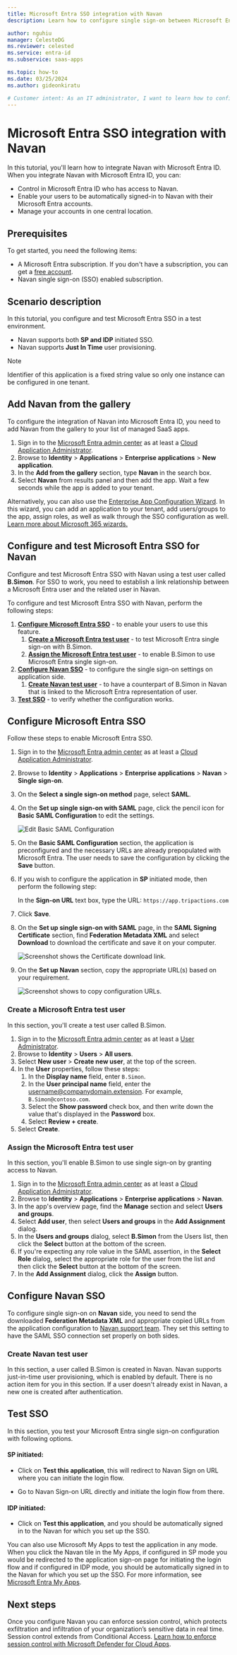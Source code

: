 ```yaml
---
title: Microsoft Entra SSO integration with Navan
description: Learn how to configure single sign-on between Microsoft Entra ID and Navan.

author: nguhiu
manager: CelesteDG
ms.reviewer: celested
ms.service: entra-id
ms.subservice: saas-apps

ms.topic: how-to
ms.date: 03/25/2024
ms.author: gideonkiratu

# Customer intent: As an IT administrator, I want to learn how to configure single sign-on between Microsoft Entra ID and Navan so that I can control who has access to Navan, enable automatic sign-in with Microsoft Entra accounts, and manage my accounts in one central location.
---
```


# Microsoft Entra SSO integration with Navan

In this tutorial, you'll learn how to integrate Navan with Microsoft Entra ID. When you integrate Navan with Microsoft Entra ID, you can:

* Control in Microsoft Entra ID who has access to Navan.
* Enable your users to be automatically signed-in to Navan with their Microsoft Entra accounts.
* Manage your accounts in one central location.

## Prerequisites

To get started, you need the following items:

* A Microsoft Entra subscription. If you don't have a subscription, you can get a [free account](https://azure.microsoft.com/free/).
* Navan single sign-on (SSO) enabled subscription.

## Scenario description

In this tutorial, you configure and test Microsoft Entra SSO in a test environment.

* Navan supports both **SP and IDP** initiated SSO.
* Navan supports **Just In Time** user provisioning.

> [!NOTE]
> Identifier of this application is a fixed string value so only one instance can be configured in one tenant.

## Add Navan from the gallery

To configure the integration of Navan into Microsoft Entra ID, you need to add Navan from the gallery to your list of managed SaaS apps.

1. Sign in to the [Microsoft Entra admin center](https://entra.microsoft.com) as at least a [Cloud Application Administrator](~/identity/role-based-access-control/permissions-reference.md#cloud-application-administrator).
1. Browse to **Identity** > **Applications** > **Enterprise applications** > **New application**.
1. In the **Add from the gallery** section, type **Navan** in the search box.
1. Select **Navan** from results panel and then add the app. Wait a few seconds while the app is added to your tenant.

 Alternatively, you can also use the [Enterprise App Configuration Wizard](https://portal.office.com/AdminPortal/home?Q=Docs#/azureadappintegration). In this wizard, you can add an application to your tenant, add users/groups to the app, assign roles, as well as walk through the SSO configuration as well. [Learn more about Microsoft 365 wizards.](/microsoft-365/admin/misc/azure-ad-setup-guides)

<a name='configure-and-test-azure-ad-sso-for-navan'></a>

## Configure and test Microsoft Entra SSO for Navan

Configure and test Microsoft Entra SSO with Navan using a test user called **B.Simon**. For SSO to work, you need to establish a link relationship between a Microsoft Entra user and the related user in Navan.

To configure and test Microsoft Entra SSO with Navan, perform the following steps:

1. **[Configure Microsoft Entra SSO](#configure-azure-ad-sso)** - to enable your users to use this feature.
    1. **[Create a Microsoft Entra test user](#create-an-azure-ad-test-user)** - to test Microsoft Entra single sign-on with B.Simon.
    1. **[Assign the Microsoft Entra test user](#assign-the-azure-ad-test-user)** - to enable B.Simon to use Microsoft Entra single sign-on.
1. **[Configure Navan SSO](#configure-navan-sso)** - to configure the single sign-on settings on application side.
    1. **[Create Navan test user](#create-navan-test-user)** - to have a counterpart of B.Simon in Navan that is linked to the Microsoft Entra representation of user.
1. **[Test SSO](#test-sso)** - to verify whether the configuration works.

<a name='configure-azure-ad-sso'></a>

## Configure Microsoft Entra SSO

Follow these steps to enable Microsoft Entra SSO.

1. Sign in to the [Microsoft Entra admin center](https://entra.microsoft.com) as at least a [Cloud Application Administrator](~/identity/role-based-access-control/permissions-reference.md#cloud-application-administrator).
1. Browse to **Identity** > **Applications** > **Enterprise applications** > **Navan** > **Single sign-on**.
1. On the **Select a single sign-on method** page, select **SAML**.
1. On the **Set up single sign-on with SAML** page, click the pencil icon for **Basic SAML Configuration** to edit the settings.

   ![Edit Basic SAML Configuration](common/edit-urls.png)

1. On the **Basic SAML Configuration** section, the application is preconfigured and the necessary URLs are already prepopulated with Microsoft Entra. The user needs to save the configuration by clicking the **Save** button.

1. If you wish to configure the application in **SP** initiated mode, then perform the following step:

    In the **Sign-on URL** text box, type the URL:
    `https://app.tripactions.com`

1. Click **Save**.

1. On the **Set up single sign-on with SAML** page, in the **SAML Signing Certificate** section,  find **Federation Metadata XML** and select **Download** to download the certificate and save it on your computer.

	![Screenshot shows the Certificate download link.](common/metadataxml.png "Certificate")

1. On the **Set up Navan** section, copy the appropriate URL(s) based on your requirement.

	![Screenshot shows to copy configuration URLs.](common/copy-configuration-urls.png "Metadata")

<a name='create-an-azure-ad-test-user'></a>

### Create a Microsoft Entra test user

In this section, you'll create a test user called B.Simon.

1. Sign in to the [Microsoft Entra admin center](https://entra.microsoft.com) as at least a [User Administrator](~/identity/role-based-access-control/permissions-reference.md#user-administrator).
1. Browse to **Identity** > **Users** > **All users**.
1. Select **New user** > **Create new user**, at the top of the screen.
1. In the **User** properties, follow these steps:
   1. In the **Display name** field, enter `B.Simon`.  
   1. In the **User principal name** field, enter the username@companydomain.extension. For example, `B.Simon@contoso.com`.
   1. Select the **Show password** check box, and then write down the value that's displayed in the **Password** box.
   1. Select **Review + create**.
1. Select **Create**.

<a name='assign-the-azure-ad-test-user'></a>

### Assign the Microsoft Entra test user

In this section, you'll enable B.Simon to use single sign-on by granting access to Navan.

1. Sign in to the [Microsoft Entra admin center](https://entra.microsoft.com) as at least a [Cloud Application Administrator](~/identity/role-based-access-control/permissions-reference.md#cloud-application-administrator).
1. Browse to **Identity** > **Applications** > **Enterprise applications** > **Navan**.
1. In the app's overview page, find the **Manage** section and select **Users and groups**.
1. Select **Add user**, then select **Users and groups** in the **Add Assignment** dialog.
1. In the **Users and groups** dialog, select **B.Simon** from the Users list, then click the **Select** button at the bottom of the screen.
1. If you're expecting any role value in the SAML assertion, in the **Select Role** dialog, select the appropriate role for the user from the list and then click the **Select** button at the bottom of the screen.
1. In the **Add Assignment** dialog, click the **Assign** button.

## Configure Navan SSO

To configure single sign-on on **Navan** side, you need to send the downloaded **Federation Metadata XML** and appropriate copied URLs from the application configuration to [Navan support team](mailto:launches@tripactions.com). They set this setting to have the SAML SSO connection set properly on both sides.

### Create Navan test user

In this section, a user called B.Simon is created in Navan. Navan supports just-in-time user provisioning, which is enabled by default. There is no action item for you in this section. If a user doesn't already exist in Navan, a new one is created after authentication.

## Test SSO

In this section, you test your Microsoft Entra single sign-on configuration with following options. 

#### SP initiated:

* Click on **Test this application**, this will redirect to Navan Sign on URL where you can initiate the login flow.  

* Go to Navan Sign-on URL directly and initiate the login flow from there.

#### IDP initiated:

* Click on **Test this application**, and you should be automatically signed in to the Navan for which you set up the SSO. 

You can also use Microsoft My Apps to test the application in any mode. When you click the Navan tile in the My Apps, if configured in SP mode you would be redirected to the application sign-on page for initiating the login flow and if configured in IDP mode, you should be automatically signed in to the Navan for which you set up the SSO. For more information, see [Microsoft Entra My Apps](/azure/active-directory/manage-apps/end-user-experiences#azure-ad-my-apps).

## Next steps

Once you configure Navan you can enforce session control, which protects exfiltration and infiltration of your organization’s sensitive data in real time. Session control extends from Conditional Access. [Learn how to enforce session control with Microsoft Defender for Cloud Apps](/cloud-app-security/proxy-deployment-aad).